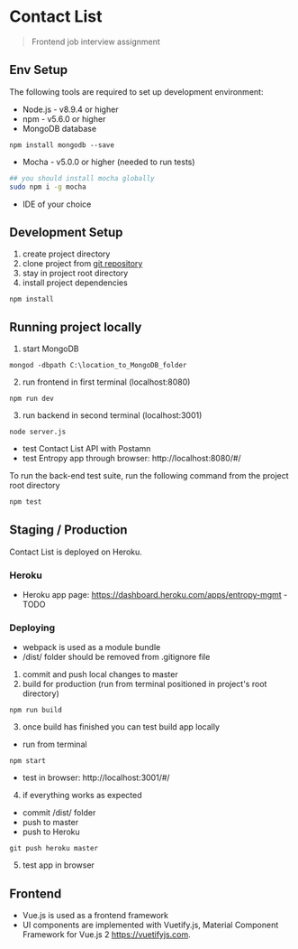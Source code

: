 # Contact List

> Frontend job interview assignment

## Env Setup

The following tools are required to set up development environment:

- Node.js - v8.9.4 or higher
- npm - v5.6.0 or higher
- MongoDB database
```
npm install mongodb --save
```
- Mocha - v5.0.0 or higher (needed to run tests)
```bash
## you should install mocha globally
sudo npm i -g mocha
```
- IDE of your choice

## Development Setup
1. create project directory
2. clone project from [git repository](https://github.com/aaleexiis/contact-list.git)
3. stay in project root directory
4. install project dependencies
```
npm install
```

## Running project locally
1. start MongoDB
```
mongod -dbpath C:\location_to_MongoDB_folder
```

2. run frontend in first terminal (localhost:8080)
```
npm run dev
```
3. run backend in second terminal (localhost:3001)
```
node server.js
```
- test Contact List API with Postamn
- test Entropy app through browser: http://localhost:8080/#/

To run the back-end test suite, run the following command from the project root directory
```bash
npm test
```

## Staging / Production

Contact List is deployed on Heroku.

### Heroku
- Heroku app page: https://dashboard.heroku.com/apps/entropy-mgmt -TODO

### Deploying
- webpack is used as a module bundle
- /dist/ folder should be removed from .gitignore file

1. commit and push local changes to master
2. build for production (run from terminal positioned in project's root directory)
```
npm run build
```
3. once build has finished you can test build app locally
- run from terminal
```
npm start
```
- test in browser: http://localhost:3001/#/

4. if everything works as expected

- commit /dist/ folder
- push to master
- push to Heroku
```
git push heroku master
```
5. test app in browser

## Frontend
- Vue.js is used as a frontend framework
- UI components are implemented with Vuetify.js, Material Component Framework for Vue.js 2 https://vuetifyjs.com.